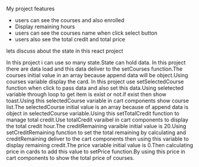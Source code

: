 My project features
* users can see the courses and also enrolled
* Display remaining hours
* users can see the courses name when click select button
* users also see the total credit and total price

lets discuss about the state in this react project

  In this project i can use so many state.State can hold data.
  In this project there are data load and this data deliver to the setCourses function.The courses initial value in an array because append data will be object.Using courses variable display the card.
  In this project use setSelectedCourse function when click to pass data and also set this data.Using seletected variable through loop to get item is exist or not.if exist then show toast.Using this selectedCourse variable in cart components show course list.The selectedCourse initial value is an array because of append data is object in selectedCourse variable.Using this setTotalCredit function to manage total credit.Use totalCredit varaibel in cart components to display the total credit hour.The creditRemaining varaible initial value is 20.Using setCreditRemaining function to set the total remaining by calculating and creditRemaining deliver to the cart components then using this variable to display remaining credit.The price variable initial value is 0.Then calculating price in cards to add this value to setPrice function.By using this price in cart components to show the total price of courses.